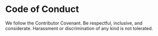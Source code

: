 # Code of Conduct

We follow the Contributor Covenant. Be respectful, inclusive, and considerate.
Harassment or discrimination of any kind is not tolerated.
